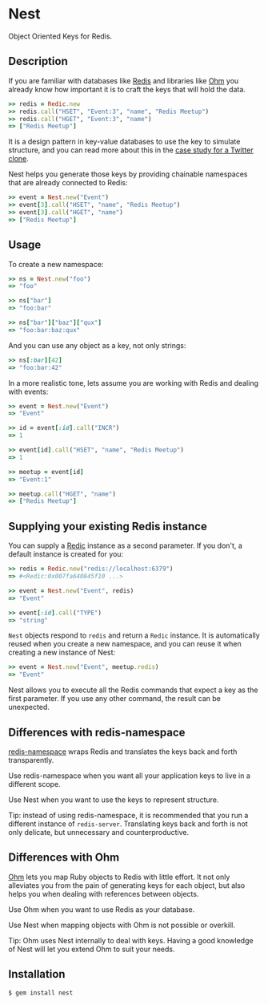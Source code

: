 Nest
====

Object Oriented Keys for Redis.

Description
-----------

If you are familiar with databases like [Redis](http://redis.io)
and libraries like [Ohm](http://ohm.keyvalue.org) you already know how
important it is to craft the keys that will hold the data.

```ruby
>> redis = Redic.new
>> redis.call("HSET", "Event:3", "name", "Redis Meetup")
>> redis.call("HGET", "Event:3", "name")
=> ["Redis Meetup"]
```

It is a design pattern in key-value databases to use the key to simulate
structure, and you can read more about this in the [case study for a
Twitter clone](http://redis.io/topics/twitter-clone).

Nest helps you generate those keys by providing chainable namespaces that are
already connected to Redis:

```ruby
>> event = Nest.new("Event")
>> event[3].call("HSET", "name", "Redis Meetup")
>> event[3].call("HGET", "name")
=> ["Redis Meetup"]
```

Usage
-----

To create a new namespace:

```ruby
>> ns = Nest.new("foo")
=> "foo"

>> ns["bar"]
=> "foo:bar"

>> ns["bar"]["baz"]["qux"]
=> "foo:bar:baz:qux"
```

And you can use any object as a key, not only strings:

```ruby
>> ns[:bar][42]
=> "foo:bar:42"
```

In a more realistic tone, lets assume you are working with Redis and
dealing with events:

```ruby
>> event = Nest.new("Event")
=> "Event"

>> id = event[:id].call("INCR")
=> 1

>> event[id].call("HSET", "name", "Redis Meetup")
=> 1

>> meetup = event[id]
=> "Event:1"

>> meetup.call("HGET", "name")
=> ["Redis Meetup"]
```

Supplying your existing Redis instance
--------------------------------------

You can supply a [Redic](https://github.com/amakawa/redic) instance as
a second parameter. If you don't, a default instance is created for you:

```ruby
>> redis = Redic.new("redis://localhost:6379")
=> #<Redic:0x007fa640845f10 ...>

>> event = Nest.new("Event", redis)
=> "Event"

>> event[:id].call("TYPE")
=> "string"
```

`Nest` objects respond to `redis` and return a `Redic` instance. It is
automatically reused when you create a new namespace, and you can reuse it when
creating a new instance of Nest:

```ruby
>> event = Nest.new("Event", meetup.redis)
=> "Event"
```

Nest allows you to execute all the Redis commands that expect a key as the
first parameter. If you use any other command, the result can be unexpected.

Differences with redis-namespace
--------------------------------

[redis-namespace](http://github.com/defunkt/redis-namespace) wraps Redis
and translates the keys back and forth transparently.

Use redis-namespace when you want all your application keys to live in a
different scope.

Use Nest when you want to use the keys to represent structure.

Tip: instead of using redis-namespace, it is recommended that you run a
different instance of `redis-server`. Translating keys back and forth is not
only delicate, but unnecessary and counterproductive.

Differences with Ohm
--------------------

[Ohm](http://ohm.keyvalue.org) lets you map Ruby objects to Redis with
little effort. It not only alleviates you from the pain of generating
keys for each object, but also helps you when dealing with references
between objects.

Use Ohm when you want to use Redis as your database.

Use Nest when mapping objects with Ohm is not possible or overkill.

Tip: Ohm uses Nest internally to deal with keys. Having a good knowledge
of Nest will let you extend Ohm to suit your needs.

Installation
------------

```
$ gem install nest
```
